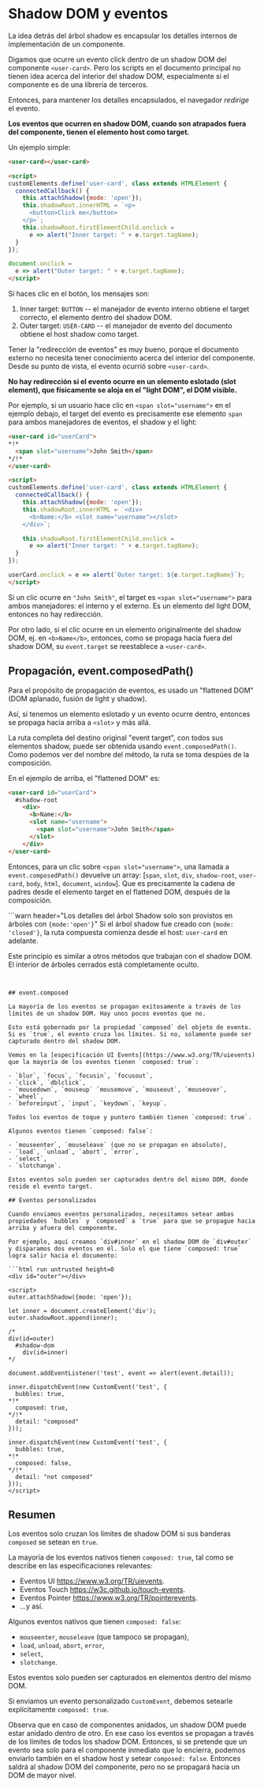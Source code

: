# Shadow DOM y eventos

La idea detrás del árbol shadow es encapsular los detalles internos de implementación de un componente.

Digamos que ocurre un evento click dentro de un shadow DOM del componente `<user-card>`. Pero los scripts en el documento principal no tienen idea acerca del interior del shadow DOM, especialmente si el componente es de una librería de terceros.  

Entonces, para mantener los detalles encapsulados, el navegador *redirige* el evento.

**Los eventos que ocurren en shadow DOM, cuando son atrapados fuera del componente, tienen el elemento host como target.**

Un ejemplo simple:

```html run autorun="no-epub" untrusted height=60
<user-card></user-card>

<script>
customElements.define('user-card', class extends HTMLElement {
  connectedCallback() {
    this.attachShadow({mode: 'open'});
    this.shadowRoot.innerHTML = `<p>
      <button>Click me</button>
    </p>`;
    this.shadowRoot.firstElementChild.onclick =
      e => alert("Inner target: " + e.target.tagName);
  }
});

document.onclick =
  e => alert("Outer target: " + e.target.tagName);
</script>
```

Si haces clic en el botón, los mensajes son:

1. Inner target: `BUTTON` -- el manejador de evento interno obtiene el target correcto, el elemento dentro del shadow DOM.
2. Outer target: `USER-CARD` -- el manejador de evento del documento obtiene el host shadow como target.

Tener la "redirección de eventos" es muy bueno, porque el documento externo no necesita tener conocimiento acerca del interior del componente. Desde su punto de vista, el evento ocurrió sobre `<user-card>`.

**No hay redirección si el evento ocurre en un elemento eslotado (slot element), que físicamente se aloja en el "light DOM", el DOM visible.**

Por ejemplo, si un usuario hace clic en `<span slot="username">` en el ejemplo debajo, el target del evento es precisamente ese elemento `span` para ambos manejadores de eventos, el shadow y el light:

```html run autorun="no-epub" untrusted height=60
<user-card id="userCard">
*!*
  <span slot="username">John Smith</span>
*/!*
</user-card>

<script>
customElements.define('user-card', class extends HTMLElement {
  connectedCallback() {
    this.attachShadow({mode: 'open'});
    this.shadowRoot.innerHTML = `<div>
      <b>Name:</b> <slot name="username"></slot>
    </div>`;

    this.shadowRoot.firstElementChild.onclick =
      e => alert("Inner target: " + e.target.tagName);
  }
});

userCard.onclick = e => alert(`Outer target: ${e.target.tagName}`);
</script>
```

Si un clic ocurre en `"John Smith"`, el target es `<span slot="username">` para ambos manejadores: el interno y el externo. Es un elemento del light DOM, entonces no hay redirección.

Por otro lado, si el clic ocurre en un elemento originalmente del shadow DOM, ej. en `<b>Name</b>`, entonces, como se propaga hacia fuera del shadow DOM, su `event.target` se reestablece a `<user-card>`.

## Propagación, event.composedPath()

Para el propósito de propagación de eventos, es usado un "flattened DOM" (DOM aplanado, fusión de light y shadow).

Así, si tenemos un elemento eslotado y un evento ocurre dentro, entonces se propaga hacia arriba a `<slot>` y más allá.

La ruta completa del destino original "event target", con todos sus elementos shadow, puede ser obtenida usando `event.composedPath()`. Como podemos ver del nombre del método, la ruta se toma despúes de la composición.

En el ejemplo de arriba, el "flattened DOM" es:

```html
<user-card id="userCard">
  #shadow-root
    <div>
      <b>Name:</b>
      <slot name="username">
        <span slot="username">John Smith</span>
      </slot>
    </div>
</user-card>
```


Entonces, para un clic sobre `<span slot="username">`, una llamada a `event.composedPath()` devuelve un array: [`span`, `slot`, `div`, `shadow-root`, `user-card`, `body`, `html`, `document`, `window`]. Que es precisamente la cadena de padres desde el elemento target en el flattened DOM, después de la composición.

```warn header="Los detalles del árbol Shadow solo son provistos en árboles con `{mode:'open'}`"
Si el árbol shadow fue creado con `{mode: 'closed'}`, la ruta compuesta comienza desde el host: `user-card` en adelante.

Este principio es similar a otros métodos que trabajan con el shadow DOM. El interior de árboles cerrados está completamente oculto.
```


## event.composed

La mayoría de los eventos se propagan exitosamente a través de los límites de un shadow DOM. Hay unos pocos eventos que no.

Esto está gobernado por la propiedad `composed` del objeto de evento. Si es `true`, el evento cruza los límites. Si no, solamente puede ser capturado dentro del shadow DOM.

Vemos en la [especificación UI Events](https://www.w3.org/TR/uievents) que la mayoría de los eventos tienen `composed: true`:

- `blur`, `focus`, `focusin`, `focusout`,
- `click`, `dblclick`,
- `mousedown`, `mouseup` `mousemove`, `mouseout`, `mouseover`,
- `wheel`,
- `beforeinput`, `input`, `keydown`, `keyup`.

Todos los eventos de toque y puntero también tienen `composed: true`.

Algunos eventos tienen `composed: false`:

- `mouseenter`, `mouseleave` (que no se propagan en absoluto),
- `load`, `unload`, `abort`, `error`,
- `select`,
- `slotchange`.

Estos eventos solo pueden ser capturados dentro del mismo DOM, donde reside el evento target.

## Eventos personalizados

Cuando enviamos eventos personalizados, necesitamos setear ambas propiedades `bubbles` y `composed` a `true` para que se propague hacia arriba y afuera del componente.

Por ejemplo, aquí creamos `div#inner` en el shadow DOM de `div#outer` y disparamos dos eventos en él. Solo el que tiene `composed: true` logra salir hacia el documento:

```html run untrusted height=0
<div id="outer"></div>

<script>
outer.attachShadow({mode: 'open'});

let inner = document.createElement('div');
outer.shadowRoot.append(inner);

/*
div(id=outer)
  #shadow-dom
    div(id=inner)
*/

document.addEventListener('test', event => alert(event.detail));

inner.dispatchEvent(new CustomEvent('test', {
  bubbles: true,
*!*
  composed: true,
*/!*
  detail: "composed"
}));

inner.dispatchEvent(new CustomEvent('test', {
  bubbles: true,
*!*
  composed: false,
*/!*
  detail: "not composed"
}));
</script>
```

## Resumen

Los eventos solo cruzan los límites de shadow DOM si sus banderas `composed` se setean en `true`.

La mayoría de los eventos nativos tienen `composed: true`, tal como se describe en las especificaciones relevantes:

- Eventos UI <https://www.w3.org/TR/uievents>.
- Eventos Touch  <https://w3c.github.io/touch-events>.
- Eventos Pointer <https://www.w3.org/TR/pointerevents>.
- ...y así.

Algunos eventos nativos que tienen `composed: false`:

- `mouseenter`, `mouseleave` (que tampoco se propagan),
- `load`, `unload`, `abort`, `error`,
- `select`,
- `slotchange`.

Estos eventos solo pueden ser capturados en elementos dentro del mismo DOM.

Si enviamos un evento personalizado `CustomEvent`, debemos setearle explícitamente `composed: true`.

Observa que en caso de componentes anidados, un shadow DOM puede estar anidado dentro de otro. En ese caso los eventos se propagan a través de los límites de todos los shadow DOM. Entonces, si se pretende que un evento sea solo para el componente inmediato que lo encierra, podemos enviarlo también en el shadow host y setear `composed: false`. Entonces saldrá al shadow DOM del componente, pero no se propagará hacia un DOM de mayor nivel.
